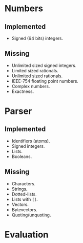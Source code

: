 # Numbers

## Implemented

* Signed (64 bits) integers.

## Missing

* Unlimited sized signed integers.
* Limited sized rationals.
* Unlimited sized rationals.
* IEEE-754 floating point numbers.
* Complex numbers.
* Exactness.

# Parser

## Implemented

* Identifiers (atoms).
* Signed integers.
* Lists.
* Booleans.

## Missing

* Characters.
* Strings.
* Dotted-lists.
* Lists with `[]`.
* Vectors.
* Bytevectors.
* Quoting/unquoting.

# Evaluation
